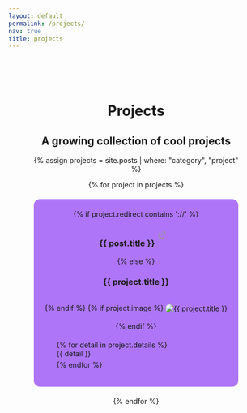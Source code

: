 ```yaml
---
layout: default
permalink: /projects/
nav: true
title: projects
---
```


<div class="projects-container" style="text-align: center;">

  <h1 class="projects-title">Projects</h1>
  <h2 class="projects-subtitle">A growing collection of cool projects</h2>

  {% assign projects = site.posts | where: "category", "project" %}
  <!--{% for project in projects %}
   Debug: Output the title of each project 
  {{ project.title }}
  {% endfor %} -->
  <div class="projects-grid">
    {% for project in projects %}
      <div class="project-box">
      {% if project.redirect contains '://' %}
          <h3> 
          <a class="project-title" href="{{ project.redirect }}" target="_blank">{{ post.title }}</a>
          <svg width="2rem" height="2rem" viewBox="0 0 40 40" xmlns="http://www.w3.org/2000/svg">
            <path d="M17 13.5v6H5v-12h6m3-3h6v6m0-6-9 9" class="icon_svg-stroke" stroke="#999" stroke-width="1.5" fill="none" fill-rule="evenodd" stroke-linecap="round" stroke-linejoin="round"></path>
          </svg>
          </h3>
      {% else %}
        <h3 class="project-title">{{ project.title }}</h3>
      {% endif %}
      {% if project.image %}
          <img class="project-image" src="{{ project.image | relative_url }}" alt="{{ project.title }}" style="max-width: 90%; height: auto; margin: 5% auto;border-radius: 12px;">
        {% endif %}
        <ul class="project-details">
          {% for detail in project.details %}
            <li>{{ detail }}</li>
          {% endfor %}
        </ul>
      </div>
    {% endfor %}
  </div>

</div>

<style>
  .projects-container {
    max-width: 1200px;
    margin: 0 auto;
    padding: 50px;
  }
  .projects-grid {
    display: grid;
    grid-template-columns: 1fr;
    gap: 20px;
  }
  .project-box {
    border: 1px solid #AE75F9;
    padding: 20px;
    border-radius: 12px;
    background-color: #AE75F9;
  }
  .project-title {
    margin-bottom: 15px;
  }
  .project-details {
    list-style: none;
    text-align: left;
    margin-top: 20px;
  }
  .project-details li {
    margin-bottom: 5px;
  }
</style>
